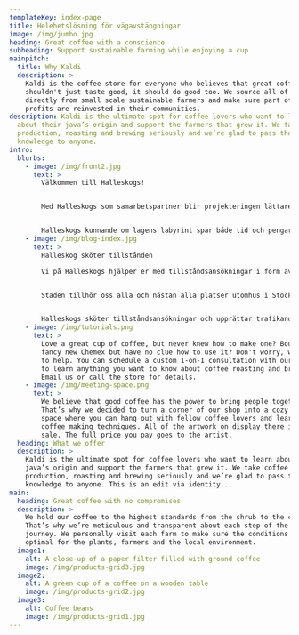 ```yaml
---
templateKey: index-page
title: Helehetslösning för vägavstängningar
image: /img/jumbo.jpg
heading: Great coffee with a conscience
subheading: Support sustainable farming while enjoying a cup
mainpitch:
  title: Why Kaldi
  description: >
    Kaldi is the coffee store for everyone who believes that great coffee
    shouldn't just taste good, it should do good too. We source all of our beans
    directly from small scale sustainable farmers and make sure part of the
    profits are reinvested in their communities.
description: Kaldi is the ultimate spot for coffee lovers who want to learn
  about their java’s origin and support the farmers that grew it. We take coffee
  production, roasting and brewing seriously and we’re glad to pass that
  knowledge to anyone.
intro:
  blurbs:
    - image: /img/front2.jpg
      text: >
        Välkommen till Halleskogs!


        Med Halleskogs som samarbetspartner blir projekteringen lättare och kostnadseffektivare. Vi har goda myndighetskontakter och vet vilka tillstånd som krävs för att projekten kan utföras på rätt sätt inom utlovad tid.


        Halleskogs kunnande om lagens labyrint spar både tid och pengar. Du lämnar helt enkelt papperskrånglet till oss och använder tiden till det som du och ditt företag är bäst på. Halleskogs leder projekten snabbaste väg genom labyrinten, ordnar alla nödvändiga tillstånd, upprättar etablerings- och TA-planer och söker polistillstånd när det behövs. Planeringen blir hållbar och säker med Halleskogs.
    - image: /img/blog-index.jpg
      text: >
        Halleskog sköter tillstånden

        Vi på Halleskogs hjälper er med tillståndsansökningar i form av ta-planer, polistillstånd, schaktlov Ltf-Ansökningar, dispenser m.m. Vi kan även erbjuda en helhetslösning genom systerbolaget Halleskog&Hansson Rental AB.


        Staden tillhör oss alla och nästan alla platser utomhus i Stockholms stad där allmänheten kan röra sig är offentlig plats: trottoaren, torget och parken. Även en del ytor inomhus är offentlig plats, till exempel passager i inomhusgallerior. Om en offentlig plats skall användas till något annat än vad som sägs i detaljplanen behövs polistillstånd.


        Halleskogs sköter tillståndsansökningar och upprättar trafikanordnings- och APD-planer för entreprenörer inom branscher som vatten och avlopp, gas, fjärrvärme, fjärrkyla, el, tele, renoveringar av fastigheter gator och nybyggnation av fastigheter gator m.m.
    - image: /img/tutorials.png
      text: >
        Love a great cup of coffee, but never knew how to make one? Bought a
        fancy new Chemex but have no clue how to use it? Don't worry, we’re here
        to help. You can schedule a custom 1-on-1 consultation with our baristas
        to learn anything you want to know about coffee roasting and brewing.
        Email us or call the store for details.
    - image: /img/meeting-space.png
      text: >
        We believe that good coffee has the power to bring people together.
        That’s why we decided to turn a corner of our shop into a cozy meeting
        space where you can hang out with fellow coffee lovers and learn about
        coffee making techniques. All of the artwork on display there is for
        sale. The full price you pay goes to the artist.
  heading: What we offer
  description: >
    Kaldi is the ultimate spot for coffee lovers who want to learn about their
    java’s origin and support the farmers that grew it. We take coffee
    production, roasting and brewing seriously and we’re glad to pass that
    knowledge to anyone. This is an edit via identity...
main:
  heading: Great coffee with no compromises
  description: >
    We hold our coffee to the highest standards from the shrub to the cup.
    That’s why we’re meticulous and transparent about each step of the coffee’s
    journey. We personally visit each farm to make sure the conditions are
    optimal for the plants, farmers and the local environment.
  image1:
    alt: A close-up of a paper filter filled with ground coffee
    image: /img/products-grid3.jpg
  image2:
    alt: A green cup of a coffee on a wooden table
    image: /img/products-grid2.jpg
  image3:
    alt: Coffee beans
    image: /img/products-grid1.jpg
---
```

